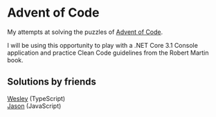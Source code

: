 # Advent of Code

My attempts at solving the puzzles of [Advent of Code](https://adventofcode.com/2019/).

I will be using this opportunity to play with a .NET Core 3.1 Console application and practice Clean Code guidelines from the Robert Martin book.

## Solutions by friends

[Wesley](https://github.com/WesleyKlop/advent-of-code-2019) (TypeScript)  
[Jason](https://github.com/nojas01/advent-of-code-2019) (JavaScript)